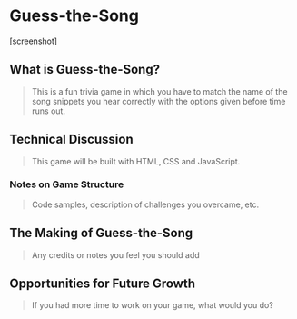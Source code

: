 # Guess-the-Song

[screenshot]

## What is Guess-the-Song?

> This is a fun trivia game in which you have to match the name of the song snippets you hear correctly with the options given before time runs out.

## Technical Discussion

> This game will be built with HTML, CSS and JavaScript.

### Notes on Game Structure

> Code samples, description of challenges you overcame, etc.

## The Making of Guess-the-Song

> Any credits or notes you feel you should add

## Opportunities for Future Growth

> If you had more time to work on your game, what would you do?

